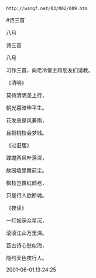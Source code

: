 `http://wangf.net/03/002/009.htm`

#诗三首

八月

诗三首 

八月

习作三首，向老冷堂主和朋友们请教。 

《清明》 

莫待清明垄上行， 

朝光暮暗毕平生。 

花发总是风兼雨， 

且把桃枝会梦城。 

《过旧居》 

蹀躞西风叶落深， 

故园墙里舞前尘。 

枫枝岂畏红颜老， 

只是行人欲断魂。 

《夜读》 

一灯如寐众星沉， 

滚滚江山万里深。 

亘古诗心愁似海， 

隐约天色夜行人。 

2001-06-01.13:24:25